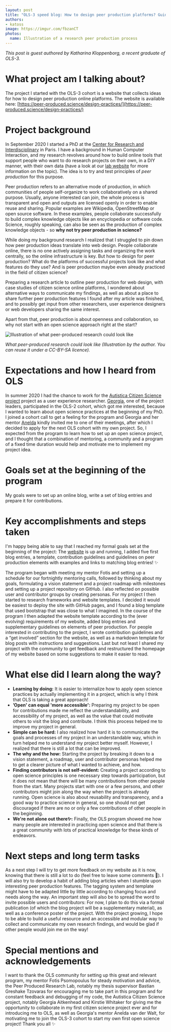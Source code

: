 ```yaml
---
layout: post
title: "OLS-3 speed blog: How to design peer production platforms? Guidelines and design inspiration in a blog format"
authors:
- katoss
image: https://imgur.com/fbzanCT
photos:
  name: Illustration of a research peer production process
---
```


_This post is guest authored by Katharina Kloppenborg, a recent graduate of OLS-3._

# What project am I talking about?
The project I started with the OLS-3 cohort is a website that collects ideas for how to  design peer production online platforms. The website is available here:   [https://peer-produced.science/design-practices/](https://peer-produced.science/design-practices/) 

# Project background
In September 2020 I started a PhD at the [Center for Research and Interdisciplinary](https://cri-paris.org/en) in Paris. I have a background in Human Computer Interaction, and my research revolves around how to build online tools that support people who want to do research projects on their own, in a DIY manner, with their own data (have a look at our [lab website](https://peer-produced.science/) for more information on the topic). The idea is to try and test principles of *peer production* for this purpose.

Peer production refers to an alternative mode of production, in which communities of people self-organize to work collaboratively on a shared purpose. Usually, anyone interested can join, the whole process is transparent and open and outputs are licensed openly in order to enable reuse and sharing. Popular examples are Wikipedia, OpenStreetMap or open source software. In these examples, people collaborate successfully to build complex knowledge objects like an encyclopedia or software code. Science, roughly speaking, can also be seen as the production of complex knowledge objects - so **why not try peer production in science?**

While doing my background research I realized that I struggled to pin down how peer production ideas translate into web design. People collaborate online, there is no one actively assigning tasks and organizing the work centrally, so the online infrastructure is key. But how to design for peer production? What do the platforms of successful projects look like and what features do they use? And is peer production maybe even already practiced in the field of citizen science?

Preparing a research article to outline peer production for web design, with case studies of citizen science online platforms, I wondered about alternative ways to communicate my findings, as well as about a place to share further peer production features I found after my article was finished, and to possibly get input from other researchers, user experience designers or web developers sharing the same interest.

Apart from that, peer production is about openness and collaboration, so why not start with an open science approach right at the start?

![Illustration of what peer-produced research could look like](https://imgur.com/fbzanCT.jpg)

_What peer-produced research could look like (Illustration by the author. You can reuse it under a CC-BY-SA licence)._

# Expectations and how I heard from OLS
In summer 2020 I had the chance to work for the [Autistica Citizen Science project](https://alan-turing-institute.github.io/AutisticaCitizenScience/) project as a user experience researcher. [Georgia](community#georgiahca), one of the project leaders, participated in the OLS-2 cohort, which got me interested, because I wanted to learn about open science practices at the beginning of my PhD. I joined a cohort call to get a feeling for the program and Georgia and her mentor [Anelda](/community#anelda) kindly invited me to one of their meetings, after which I decided to apply for the next OLS cohort with my own project.
So, I expected from the program to learn how to set up an open science project, and I thought that a combination of mentoring, a community and a program of a fixed time duration would help and motivate me to implement my project idea.

# Goals set at the beginning of the program
My goals were to set up an online blog, write a set of blog entries and prepare it for contributions.

# Key accomplishments and steps taken
I'm happy being able to say that I reached my formal goals set at the beginning of the project: The [website](https://peer-produced.science/design-practices/) is up and running, I added five first blog entries, a template, contribution guidelines and guidelines on peer production elements with examples and links to matching blog entries! ✨

The program began with meeting my mentor Fotis and setting up a schedule for our fortnightly mentoring calls, followed by thinking about my goals, formulating a vision statement and a project roadmap with milestones and setting up a project repository on GitHub. I also reflected on possible user and contributor groups by creating personas. 
For my project I then started to research frameworks and website templates. I decided it would be easiest to deploy the site with GitHub pages, and I found a blog template that used bootstrap that was close to what I imagined. 
In the course of the program I then adapted the website template according to the (ever evolving) requirements of my website, added blog entries and supplementary guidelines on elements of peer production. For people interested in contributing to the project, I wrote contribution guidelines and a “get involved” section for the website, as well as a markdown template for blog posts with instructions and suggestions. Last but not least I shared my project with the community to get feedback and restructured the homepage of my website based on some suggestions to make it easier to read.

# What else did I learn along the way?
- **Learning by doing:** It is easier to internalize how to apply open science practices by actually implementing it in a project, which is why I think that OLS is taking a great approach!
- **’Open' can equal 'more accessible':** Preparing my project to be open for contributions made me reflect the understandability, and accessibility of my project, as well as the value that could motivate others to visit the blog and contribute. I think this process helped me to improve my project in general.
- **Simple can be hard:** I also realized how hard it is to communicate the goals and processes of my project in an understandable way, which in turn helped me to understand my project better myself. However, I realized that there is still a lot that can be improved.
- **The why and the how:** Starting the project by breaking it down to a vision statement, a roadmap, user and contributor personas helped me to get a clearer picture of what I wanted to achieve, and how.
- **Finding contributors is not self-evident:** Creating a project according to open science principles is one necessary step towards participation, but it does not mean that there will be many contributions from other people from the start. Many projects start with one or a few persons, and other contributors might join along the way when the project is already running. Open science is also about reusability and transparency, and a good way to practice science in general, so one should not get discouraged if there are no or only a few contributions of other people in the beginning. 
- **We're not alone out there✨:** Finally, the OLS program showed me how many people are interested in practicing open science and that there is a great community with lots of practical knowledge for these kinds of endeavors.

# Next steps and long term tasks
As a next step I will try to get more feedback on my website as it is now, knowing that there is still a lot to do (feel free to leave some comments 💖). I will also try to develop a habit of adding blog articles when I stumble upon interesting peer production features. The tagging system and template might have to be adapted little by little according to changing focus and needs along the way. An important step will also be to spread the word to invite possible users and contributors: For now, I plan to do this via a formal publication (of which the blog project will be a supplementary material), as well as a conference poster of the project. With the project growing, I hope to be able to build a useful resource and an accessible and modular way to collect and communicate my own research findings, and would be glad if other people would join me on the way!

# Special mentions and acknowledgements
I want to thank the OLS community for setting up this great and relevant program, my mentor Fotis Psomopoulus for steady motivation and advice, the Peer Produced Research Lab, notably my thesis supervisor Bastian Greshake Tzovaras for encouraging me to take part in this program and for constant feedback and debugging of my code, the Autistica Citizen Science project, notably Georgia Aitkenhead and Kirstie Whitaker for giving me the opportunity to collaborate in my first citizen science project ever and for introducing me to OLS, as well as Georgia's mentor Anelda van der Walt, for motivating me to join the OLS-3 cohort to start my own first open science project! Thank you all ✨ 
